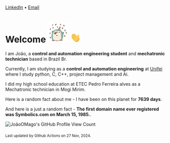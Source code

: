 [LinkedIn](https://www.linkedin.com/in/joão-pedro-gozzoli-b95641301/) &bull;
[Email](joaopedrogozzoli@gmail.com)

# Welcome <img src="happy.gif" height="64px" /> <img src="wave.gif" height="32px" />

I am João, a  **control and automation engineering student** and **mechatronic technician** based in Brazil Br.

Currently, I am studying as a **control and automation engineering** at [Unifei](https://unifei.edu.br) where I study python, C, C++, project management and Ai.

I did my high school education at ETEC Pedro Ferreira alves as a Mechatronic technician in Mogi Mirim.

Here is a random fact about me - I have been on this planet for **7639 days**.

And here is a just a random fact -  **The first domain name ever registered was Symbolics.com on March 15, 1985.**.

![JoãoOMago's GitHub Profile View Count](https://komarev.com/ghpvc/?username=JoaoOMago)

<sub>Last updated by Github Actions on 27 Nov, 2024.</sub>
